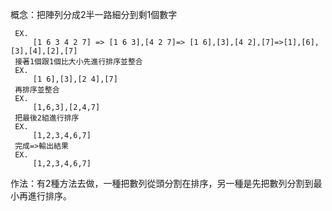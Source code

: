 概念：把陣列分成2半一路細分到剩1個數字
     
     EX.
         [1 6 3 4 2 7] => [1 6 3],[4 2 7]=> [1 6],[3],[4 2],[7]=>[1],[6],[3],[4],[2],[7]
     接著1個跟1個比大小先進行排序並整合
     EX.
         [1 6],[3],[2 4],[7]
     再排序並整合
     EX.
         [1,6,3],[2,4,7]
     把最後2組進行排序
     EX.
         [1,2,3,4,6,7]
     完成=>輸出結果
     EX.
         [1,2,3,4,6,7]

作法：有2種方法去做，一種把數列從頭分割在排序，另一種是先把數列分割到最小再進行排序。
